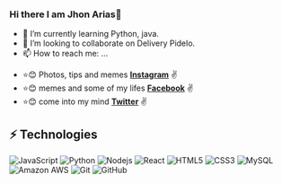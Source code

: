 ### Hi there I am Jhon Arias👋


- 🌱 I’m currently learning Python, java.
- 👯 I’m looking to collaborate on Delivery Pidelo.
- 📫 How to reach me: ...
* :star::blush: Photos, tips and memes **[Instagram](https://www.instagram.com/jhon_e_arias)** :v:
* :star::blush: memes and some of my lifes **[Facebook](https://www.facebook.com/jhonedison.ariasesparza)** :v:
* :star::blush: come into my mind **[Twitter](https://twitter.com/jhon_e_arias)** :v:

## ⚡ Technologies

![JavaScript](https://img.shields.io/badge/-JavaScript-black?style=flat-square&logo=javascript)
![Python](https://img.shields.io/badge/-Python-black?style=flat-square&logo=python)
![Nodejs](https://img.shields.io/badge/-Nodejs-black?style=flat-square&logo=Node.js)
![React](https://img.shields.io/badge/-React-black?style=flat-square&logo=react)
![HTML5](https://img.shields.io/badge/-HTML5-E34F26?style=flat-square&logo=html5&logoColor=white)
![CSS3](https://img.shields.io/badge/-CSS3-1572B6?style=flat-square&logo=css3)
![MySQL](https://img.shields.io/badge/-MySQL-black?style=flat-square&logo=mysql)
![Amazon AWS](https://img.shields.io/badge/Amazon%20AWS-232F3E?style=flat-square&logo=amazon-aws)
![Git](https://img.shields.io/badge/-Git-black?style=flat-square&logo=git)
![GitHub](https://img.shields.io/badge/-GitHub-181717?style=flat-square&logo=github)

